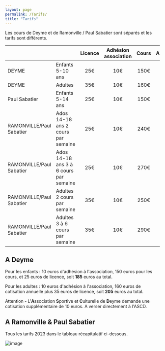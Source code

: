 ```yaml
---
layout: page
permalink: /Tarifs/
title: "Tarifs"
---
```


Les cours de Deyme et de Ramonville / Paul Sabatier sont séparés et les tarifs sont différents.

||                   | Licence | Adhésion association  | Cours | ASCD |
|---|---                |:-:      |:-:                    |:-:    |--:   |
|DEYME| Enfants 5-10 ans  | 25€     | 10€                   | 150€  | 10€  |
|DEYME| Adultes           | 35€     | 10€                   | 160€  | 10€  |
|Paul Sabatier|Enfants 5-14 ans|25€     | 10€                   | 150€  | 10€  |
|RAMONVILLE/Paul Sabatier|Ados 14-18 ans 2 cours par semaine |25€     | 10€                   | 240€  | 10€  |
|RAMONVILLE/Paul Sabatier|Ados 14-18 ans 3 à 6 cours par semaine |25€     | 10€                   | 270€  | 10€  |
|RAMONVILLE/Paul Sabatier|Adultes 2 cours par semaine |35€     | 10€                   | 250€  | |
|RAMONVILLE/Paul Sabatier|Adultes 3 à 6 cours par semaine |35€     | 10€                   | 290€  ||


## A Deyme

Pour les enfants : 10 euros d'adhésion à l'association, 150 euros pour les cours, et 25 euros de licence, soit **185** euros au total.

Pour les adultes : 10 euros d'adhésion à l'association, 160 euros de cotisation annuelle plus 35 euros de licence, soit **205** euros au total.

Attention - L'**A**ssociation **S**portive et **C**ulturelle de **D**eyme demande une cotisation supplémentaire de 10 euros. A verser directement à l'ASCD.

## A Ramonville & Paul Sabatier

Tous les tarifs 2023 dans le tableau récapitulatif ci-dessous.

![image](https://github.com/Albator2000/albator2000.github.io/assets/96571918/7dad2667-a8dc-4f06-9409-f2270760d6a4)


